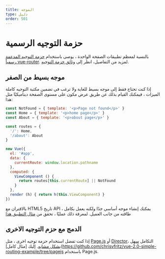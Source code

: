 ```yaml
---
title: الموجه
type: دليل
order: 501
---
```


# حزمة التوجيه الرسمية

  بالنسبة لمعظم تطبيقات الصفحة الواحدة ، يوصى باستخدام [حزمة التوجيه المدعمة رسمياً vue-router](https://github.com/vuejs/vue-router). لمزيد من التفاصيل، انظر إلى [وثائق حزمة التوجيه](https://router.vuejs.org/).

## موجه بسيط من الصفر

إذا كنت تحتاج فقط إلى موجه بسيط للغاية ولا ترغب في تضمين مكتبة التوجيه كاملة الميزات ، فيمكنك القيام بذلك عن طريق عرض مكون على مستوى الصفحة ديناميكيًا مثل هذا:

``` js
const NotFound = { template: '<p>Page not found</p>' }
const Home = { template: '<p>home page</p>' }
const About = { template: '<p>about page</p>' }

const routes = {
  '/': Home,
  '/about': About
}

new Vue({
  el: '#app',
  data: {
    currentRoute: window.location.pathname
  },
  computed: {
    ViewComponent () {
      return routes[this.currentRoute] || NotFound
    }
  },
  render (h) { return h(this.ViewComponent) }
})
```

بالاقتران مع HTML5 تاريخ API ، يمكنك إنشاء موجه أساسي جدًا ولكنه يعمل بكامل طاقته من جانب العميل. لمعرفة ذلك عمليًا ، تحقق من [مثال التطبيق هذا](https://github.com/chrisvfritz/vue-2.0-simple-routing-example)

## الدمج مع حزم التوجيه الاخرى

إذا كنت تفضل استخدام حزمة توجيه اخرى ، مثل [Page.js](https://github.com/visionmedia/page.js) أو [Director](https://github.com/flatiron/director)، التكامل [سهل بشكل مشابه](https://github.com/chrisvfritz/vue-2.0-simple-routing-example/compare/master...pagejs). إليك [مثال كامل](https://github.com/chrisvfritz/vue-2.0-simple-routing-example/tree/pagejs باستخدام Page.js.
